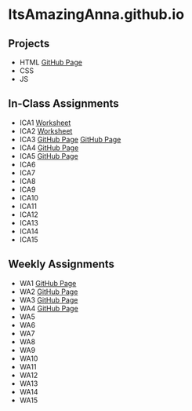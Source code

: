 # ItsAmazingAnna.github.io

## Projects
* HTML [GitHub Page](https://itsamazinganna.github.io/html-midterm/page5.html)
* CSS
* JS

## In-Class Assignments
* ICA1 [Worksheet](https://docs.google.com/document/d/1VyyKRw98YNQfXu8paSmGFIahvTNLa9mRMBitiB3dG4U/edit?usp=sharing)
* ICA2 [Worksheet](https://docs.google.com/document/d/1hsHn__4LdslALr6VbQQAWSAHCunzpzyGF3xK2lGuCmg/edit?usp=sharing)
* ICA3 [GitHub Page](https://itsamazinganna.github.io/ica/ica3a.html) [GitHub Page](https://itsamazinganna.github.io/ica/ica-part2/ica3a.html)
* ICA4 [GitHub Page](https://itsamazinganna.github.io/ica/ica4.html)
* ICA5 [GitHub Page](https://itsamazinganna.github.io/ica/ica5.html)
* ICA6
* ICA7
* ICA8
* ICA9
* ICA10
* ICA11
* ICA12
* ICA13
* ICA14
* ICA15

## Weekly Assignments
* WA1 [GitHub Page](https://itsamazinganna.github.io/wa/wa1.html)
* WA2 [GitHub Page](https://itsamazinganna.github.io/wa/wa2.html)
* WA3 [GitHub Page](https://itsamazinganna.github.io/wa/wa3.html)
* WA4 [GitHub Page](https://itsamazinganna.github.io/wa/wa5.html)
* WA5
* WA6
* WA7
* WA8
* WA9
* WA10
* WA11
* WA12
* WA13
* WA14
* WA15
